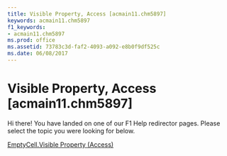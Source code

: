 ```yaml
---
title: Visible Property, Access [acmain11.chm5897]
keywords: acmain11.chm5897
f1_keywords:
- acmain11.chm5897
ms.prod: office
ms.assetid: 73783c3d-faf2-4093-a092-e8b0f9df525c
ms.date: 06/08/2017
---
```



# Visible Property, Access [acmain11.chm5897]

Hi there! You have landed on one of our F1 Help redirector pages. Please select the topic you were looking for below.

[EmptyCell.Visible Property (Access)](http://msdn.microsoft.com/library/b4418ac0-fd50-e5d2-9af4-0e66a403790f%28Office.15%29.aspx)

